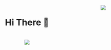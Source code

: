 <img align="right" src="https://visitor-badge.laobi.icu/badge?page_id=ojas98.ojas98" />

<h1 align="center" color: blue;">
   Hi There 🤝
</h1>
<h1 align="center">
 <img src="https://readme-typing-svg.herokuapp.com?font=Fira+Code&size=35&pause=1000&color=C0F700&random=false&width=435&lines=I'm+Ojas+Balsotra" />
</h1>
